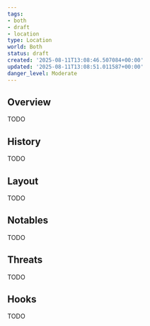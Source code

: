 ```yaml
---
tags:
- both
- draft
- location
type: Location
world: Both
status: draft
created: '2025-08-11T13:08:46.507084+00:00'
updated: '2025-08-11T13:08:51.011587+00:00'
danger_level: Moderate
---
```



## Overview

TODO
## History

TODO
## Layout

TODO
## Notables

TODO
## Threats

TODO
## Hooks

TODO
